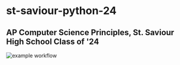 # st-saviour-python-24
AP Computer Science Principles, St. Saviour High School Class of '24
---
![example workflow](https://github.com/bmazey/st-saviour-python-24/actions/workflows/python-app.yml/badge.svg)